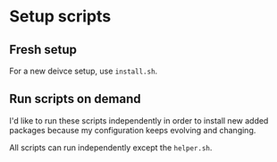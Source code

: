 # Setup scripts

## Fresh setup

For a new deivce setup, use `install.sh`.

## Run scripts on demand

I'd like to run these scripts independently in order to install new added packages because my configuration keeps evolving and changing.

All scripts can run independently except the `helper.sh`.
